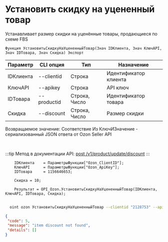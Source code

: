 ﻿---
sidebar_position: 6
---

# Установить скидку на уцененный товар
 Устанавливает размер скидки на уценённые товары, продающиеся по схеме FBS



`Функция УстановитьСкидкуНаУцененныйТовар(Знач IDКлиента, Знач КлючAPI, Знач IDТовара, Знач Скидка) Экспорт`

  | Параметр | CLI опция | Тип | Назначение |
  |-|-|-|-|
  | IDКлиента | --clientid | Строка | Идентификатор клиента |
  | КлючAPI | --apikey | Строка | API ключ |
  | IDТовара | --productid | Строка, Число | Идентификатор товара |
  | Скидка | --discount | Строка, Число | Размер скидки |

  
  Возвращаемое значение:   Соответствие Из КлючИЗначение - сериализованный JSON ответа от Ozon Seller API

<br/>

:::tip
Метод в документации API: [post /v1/product/update/discount](https://docs.ozon.ru/api/seller/#operation/ProductAPI_ProductUpdateDiscount)
:::
<br/>


```bsl title="Пример кода"
    IDКлиента    = ПараметрыФункции["Ozon_ClientID"];
    КлючAPI      = ПараметрыФункции["Ozon_ApiKey"];
    IDТовара     = 1156646653;

    Скидка = 10;

    Результат = OPI_Ozon.УстановитьСкидкуНаУцененныйТовар(IDКлиента, КлючAPI, IDТовара, Скидка);
```



```sh title="Пример команды CLI"
    
  oint ozon УстановитьСкидкуНаУцененныйТовар --clientid "2128753" --apikey "7cc90d26-33e4-499b..." --productid %productid% --discount %discount%

```

```json title="Результат"
{
 "code": 5,
 "message": "item discount not found",
 "details": []
}
```
